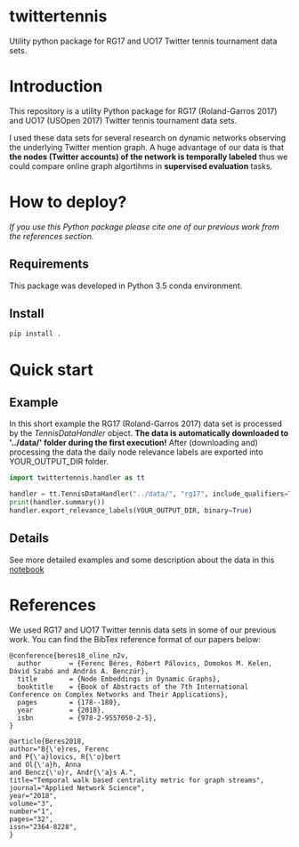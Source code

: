 ﻿twittertennis
==============

Utility python package for RG17 and UO17 Twitter tennis tournament data sets.

# Introduction

This repository is a utility Python package for RG17 (Roland-Garros 2017) and UO17 (USOpen 2017) Twitter tennis tournament data sets.

I used these data sets for several research on dynamic networks observing the underlying Twitter mention graph. A huge advantage of our data is that **the nodes (Twitter accounts) of the network is temporally labeled** thus we could compare online graph algortihms in **supervised evaluation** tasks.

# How to deploy?

*If you use this Python package please cite one of our previous work from the references section.*

## Requirements

This package was developed in Python 3.5 conda environment.

## Install

```bash
pip install .
```

# Quick start

## Example

In this short example the RG17 (Roland-Garros 2017) data set is processed by the *TennisDataHandler* object. **The data is automatically downloaded to '../data/' folder during the first execution!** After (downloading and) processing the data the daily node relevance labels are exported into YOUR_OUTPUT_DIR folder. 

```python
import twittertennis.handler as tt

handler = tt.TennisDataHandler("../data/", "rg17", include_qualifiers=True)
print(handler.summary())
handler.export_relevance_labels(YOUR_OUTPUT_DIR, binary=True)
```

## Details

See more detailed examples and some description about the data in this [notebook](./examples/Examples.ipynb)

# References

We used RG17 and UO17 Twitter tennis data sets in some of our previous work. You can find the BibTex reference format of our papers below:
```
@conference{beres18_oline_n2v,
  author       = {Ferenc Béres, Róbert Pálovics, Domokos M. Kelen, Dávid Szabó and András A. Benczúr}, 
  title        = {Node Embeddings in Dynamic Graphs},
  booktitle    = {Book of Abstracts of the 7th International Conference on Complex Networks and Their Applications},
  pages        = {178--180},
  year         = {2018},
  isbn         = {978-2-9557050-2-5},
}
```

```
@article{Beres2018,
author="B{\'e}res, Ferenc
and P{\'a}lovics, R{\'o}bert
and Ol{\'a}h, Anna
and Bencz{\'u}r, Andr{\'a}s A.",
title="Temporal walk based centrality metric for graph streams",
journal="Applied Network Science",
year="2018",
volume="3",
number="1",
pages="32",
issn="2364-8228",
}
```